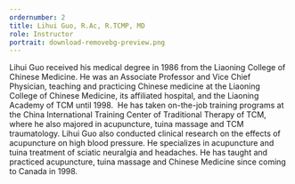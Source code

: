 ```yaml
---
ordernumber: 2
title: Lihui Guo, R.Ac, R.TCMP, MD
role: Instructor
portrait: download-removebg-preview.png
---
```

Lihui Guo received his medical degree in 1986 from the Liaoning College of Chinese Medicine. He was an Associate Professor and Vice Chief Physician, teaching and practicing Chinese medicine at the Liaoning College of Chinese Medicine, its affiliated hospital, and the Liaoning Academy of TCM until 1998.  He has taken on-the-job training programs at the China International Training Center of Traditional Therapy of TCM, where he also majored in acupuncture, tuina massage and TCM traumatology. Lihui Guo also conducted clinical research on the effects of acupuncture on high blood pressure. He specializes in acupuncture and tuina treatment of sciatic neuralgia and headaches. He has taught and practiced acupuncture, tuina massage and Chinese Medicine since coming to Canada in 1998.